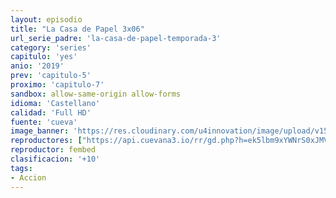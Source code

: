```yaml
---
layout: episodio
title: "La Casa de Papel 3x06"
url_serie_padre: 'la-casa-de-papel-temporada-3'
category: 'series'
capitulo: 'yes'
anio: '2019'
prev: 'capitulo-5'
proximo: 'capitulo-7'
sandbox: allow-same-origin allow-forms
idioma: 'Castellano'
calidad: 'Full HD'
fuente: 'cueva'
image_banner: 'https://res.cloudinary.com/u4innovation/image/upload/v1563567323/casa3-banner-min_yqqryd.jpg'
reproductores: ["https://api.cuevana3.io/rr/gd.php?h=ek5lbm9xYWNrS0xJMVp5b21KREk0dFBLbjVkaHhkRGdrOG1jbnBpUnhhS1ZwM2lZZDduVjJyMlRpcE9WcHJqZ3hkaHJlWCtaa2NuVno0Si9vcHU0M01PU3FadVkyUT09"]
reproductor: fembed
clasificacion: '+10'
tags:
- Accion
---
```












